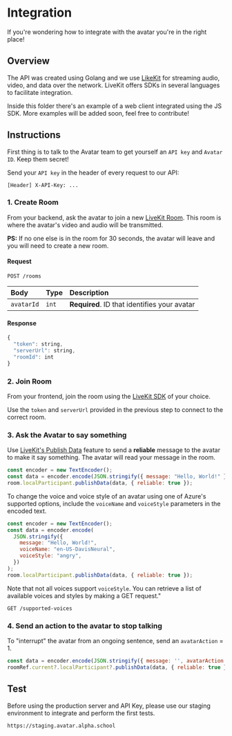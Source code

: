 # Integration

If you're wondering how to integrate with the avatar you're in the right place!

## Overview

The API was created using Golang and we use [LikeKit](https://livekit.io/) for streaming audio, video, and data over the network. LiveKit offers SDKs in several languages to facilitate integration.

Inside this folder there's an example of a web client integrated using the JS SDK. More examples will be added soon, feel free to contribute!

## Instructions

First thing is to talk to the Avatar team to get yourself an `API key` and `Avatar ID`. Keep them secret!

Send your `API key` in the header of every request to our API:

```
[Header] X-API-Key: ...
```

### 1. Create Room

From your backend, ask the avatar to join a new [LiveKit Room](https://docs.livekit.io/realtime/concepts/api-primitives/#Room). This room is where the avatar's video and audio will be transmitted.

**PS:** If no one else is in the room for 30 seconds, the avatar will leave and you will need to create a new room.

#### Request

```
POST /rooms
```

| Body       | Type  | Description                                  |
| :--------- | :---- | :------------------------------------------- |
| `avatarId` | `int` | **Required**. ID that identifies your avatar |

#### Response

```javascript
{
  "token": string,
  "serverUrl": string,
  "roomId": int
}
```

### 2. Join Room

From your frontend, join the room using the [LiveKit SDK](https://docs.livekit.io/realtime/) of your choice.

Use the `token` and `serverUrl` provided in the previous step to connect to the correct room.

### 3. Ask the Avatar to say something

Use [LiveKit's Publish Data](https://docs.livekit.io/realtime/client/data-messages/#Data-messages) feature to send a **reliable** message to the avatar to make it say something. The avatar will read your message in the room.

```javascript
const encoder = new TextEncoder();
const data = encoder.encode(JSON.stringify({ message: "Hello, World!" }));
room.localParticipant.publishData(data, { reliable: true });
```

To change the voice and voice style of an avatar using one of Azure's supported options, include the `voiceName` and `voiceStyle` parameters in the encoded text.

```javascript
const encoder = new TextEncoder();
const data = encoder.encode(
  JSON.stringify({
    message: "Hello, World!",
    voiceName: "en-US-DavisNeural",
    voiceStyle: "angry",
  })
);
room.localParticipant.publishData(data, { reliable: true });
```

Note that not all voices support `voiceStyle`. You can retrieve a list of available voices and styles by making a GET request."

```
GET /supported-voices
```

### 4. Send an action to the avatar to stop talking

To "interrupt" the avatar from an ongoing sentence, send an `avatarAction` = 1.

```javascript
const data = encoder.encode(JSON.stringify({ message: '', avatarAction: 1 }));
roomRef.current?.localParticipant?.publishData(data, { reliable: true });
```

## Test

Before using the production server and API Key, please use our staging environment to integrate and perform the first tests.

```
https://staging.avatar.alpha.school
```
